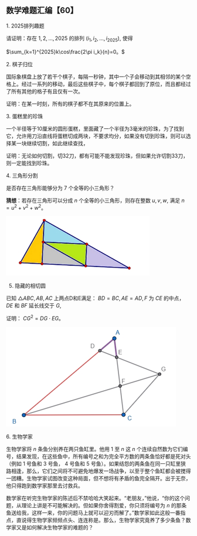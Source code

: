 ## 数学难题汇编【60】

1. 2025排列趣题

请证明：存在 $1,2,...,2025$ 的排列 $(i_1,i_2,...,i_{2025}),$ 使得

$\sum_{k=1}^{2025}k\cos\frac{2\pi i_k}{n}=0。$

2. 棋子归位

国际象棋盘上放了若干个棋子，每隔一秒钟，其中一个子会移动到其相邻的某个空格上。经过一系列的移动，最后这些棋子中，每个棋子都回到了原位，而且都经过了所有其他的格子有且仅有一次。

证明：在某一时刻，所有的棋子都不在其原来的位置上。

3. 蛋糕里的珍珠

一个半径等于10厘米的圆形蛋糕，里面藏了一个半径为3毫米的珍珠，为了找到它，允许用刀沿直线将蛋糕切成两块，不要求均分，如果没有切到珍珠，则可以选择某一块继续切割，如此继续查找，

证明：无论如何切割，切32刀，都有可能不能发现珍珠，但如果允许切割33刀，则一定能找到珍珠。

4. 三角形分割

是否存在三角形能够分为 $7$ 个全等的小三角形？

**猜想**：若存在三角形可以分成 $n$ 个全等的小三角形，则存在整数 $u,v,w,$ 满足 $n=u^2+v^2+w^2。$

![图1](/pics/p69-1.png)

5. 隐藏的相切圆

已知 $\triangle ABC,AB,AC$ 上两点D和E满足： $BD=BC,AE=AD,F$ 为 $CE$ 的中点， $DE$ 和 $BF$ 延长线交于 $G,$ 

证明： $CG^2=DG\cdot EG。$

![图2](/pics/p69-2.png)

6. 生物学家

生物学家将 $n$ 条鱼分别养在两只鱼缸里。他用 $1$ 至 $n$ 这 $n$ 个连续自然数为它们编号，结果发现，在这些鱼中，所有编号之和为完全平方数的两条鱼恰好都是死对头（例如 $1$ 号鱼和 $3$ 号鱼， $4$ 号鱼和 $5$ 号鱼）。如果结怨的两条鱼在同一只缸里狭路相逢，那么，它们之间将不可避免地爆发一场战争，以至于整个鱼缸都会被搅得一团糟。生物学家试图改变这种局面，但不想将有矛盾的鱼完全隔开。出于无奈，他只得跑到数学家那里去讨救兵。

数学家在听完生物学家的陈述后不禁哈哈大笑起来。“老朋友，”他说，“你的这个问题，从理论上讲是不可能解决的。但如果你舍得割爱，你只须将编号为 $n$ 的那条鱼送给我，这样一来，你的问题马上就可以迎刃而解了。”数学家如此这般一番指点，直说得生物学家频频点头、连连称是。那么，生物学家究竟养了多少条鱼？数学家又是如何解决生物学家的难题的？



